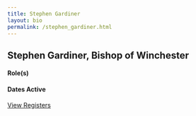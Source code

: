 ```yaml
---
title: Stephen Gardiner
layout: bio
permalink: /stephen_gardiner.html
---
```


## Stephen Gardiner, Bishop of Winchester

#### Role(s)

#### Dates Active

<a href="{{ '/browse.html' | relative_url }}#Stephen Gardiner, Bishop of Winchester" class="btn btn-custom">View Registers</a>